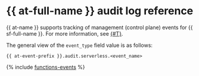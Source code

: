 # {{ at-full-name }} audit log reference

{{ at-name }} supports tracking of management (control plane) events for {{ sf-full-name }}. For more information, see [{#T}](../audit-trails/concepts/format.md).

The general view of the `event_type` field value is as follows:

```text
{{ at-event-prefix }}.audit.serverless.<event_name>
```

{% include [functions-events](../_includes/audit-trails/events/functions-events.md) %}